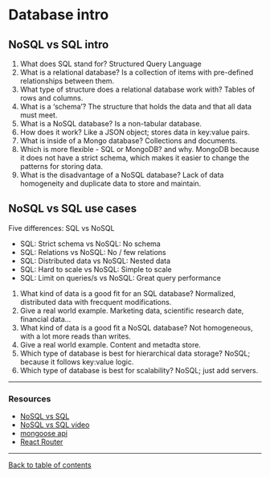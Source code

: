 # Database intro

## NoSQL vs SQL intro

1. What does SQL stand for?  Structured Query Language
2. What is a relational database?  Is a collection of items with pre-defined relationships between them.
3. What type of structure does a relational database work with?  Tables of rows and columns.
4. What is a ‘schema’?  The structure that holds the data and that all data must meet.
5. What is a NoSQL database?  Is a non-tabular database.
6. How does it work?  Like a JSON object; stores data in key:value pairs.
7. What is inside of a Mongo database?  Collections and documents.
8. Which is more flexible - SQL or MongoDB? and why.  MongoDB because it does not have a strict schema, which makes it easier to change the patterns for storing data.
9. What is the disadvantage of a NoSQL database?  Lack of data homogeneity and duplicate data to store and maintain.

## NoSQL vs SQL use cases

Five differences: SQL vs NoSQL

* SQL: Strict schema  vs  NoSQL: No schema
* SQL: Relations  vs  NoSQL: No / few relations
* SQL: Distributed data  vs  NoSQL: Nested data
* SQL: Hard to scale  vs  NoSQL: Simple to scale
* SQL: Limit on queries/s  vs  NoSQL: Great query performance


1. What kind of data is a good fit for an SQL database?  Normalized, distributed data with frecquent modifications.
2. Give a real world example.  Marketing data, scientific research date, financial data...
3. What kind of data is a good fit a NoSQL database?  Not homogeneous, with a lot more reads than writes.
4. Give a real world example.  Content and metadta store.
5. Which type of database is best for hierarchical data storage?  NoSQL; because it follows key:value logic.
6. Which type of database is best for scalability?  NoSQL; just add servers.

--- 

### Resources

- [NoSQL vs SQL](https://www.thegeekstuff.com/2014/01/sql-vs-nosql-db/?utm_source=tuicool)
- [NoSQL vs SQL video](https://www.youtube.com/watch?v=ZS_kXvOeQ5Y)
- [mongoose api](https://mongoosejs.com/docs/api.html#Model)
- [React Router](https://reactrouter.com/web/api/BrowserRouter)

---

[Back to table of contents](../README.md)